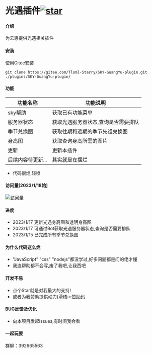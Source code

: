 # 光遇插件<a href='https://gitee.com/Tloml-Starry/SKY-GuangYu-plugin/stargazers'><img src='https://gitee.com/Tloml-Starry/SKY-GuangYu-plugin/badge/star.svg?theme=dark' alt='star'></img></a>

#### 介绍
为云崽提供光遇相关插件

#### 安装
使用Gitee安装
```
git clone https://gitee.com/Tloml-Starry/SKY-GuangYu-plugin.git ./plugins/SKY-GuangYu-plugin/
```

#### 功能
| 功能名称  |  功能说明  |
|-------| ----- |
| sky帮助| 获取已有功能菜单 |
| 服务器状态 | 获取光遇服务器状态,查询是否需要排队 |
| 季节兑换图 | 获取往期和近期的季节先祖兑换图 |
| 身高图 | 获取查询身高所需的图片 | 
| 更新 | 更新本插件 |
| 后续内容待更新... |其实就是在摆烂|
 * 代码很烂,轻喷

#### 访问量[2023/1/18始]
[![访问量](https://profile-counter.glitch.me/SKY-GuangYu-plugin/count.svg)](https://gitee.com/Tloml-Starry/SKY-GuangYu-plugin/edit/master)

#### 进度
 * 2023/1/17
更新光遇身高图和透明身高图
 * 2023/1/17
可通过Bot获取光遇服务器状态,查询是否需要排队
 * 2023/1/15
已完成所有季节兑换图
####   为什么代码这么烂
* "JavaScript" "css" "nodejs"都没学过,好多问题都是问的佬才懂
* 我连帮助都不会写,废了我吧,让我西吧
#### 开发不易

 * 点个Star就是对我最大的支持!
 * 或者为我赞助提供动力(滑稽☞[赞助码](https://c2cpicdw.qpic.cn/offpic_new/0//3620060826-1519542571-298BB22C2AE09FC60AC3F3FDFBCA6842/0
)
#### BUG反馈及优化
 * 向本项目发起lssues,有时间我会看

#### 一起玩耍

群聊：392665563